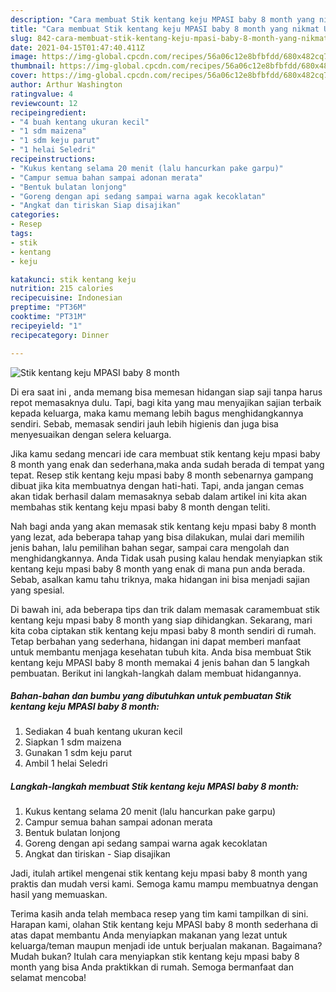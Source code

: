 ```yaml
---
description: "Cara membuat Stik kentang keju MPASI baby 8 month yang nikmat Untuk Jualan"
title: "Cara membuat Stik kentang keju MPASI baby 8 month yang nikmat Untuk Jualan"
slug: 842-cara-membuat-stik-kentang-keju-mpasi-baby-8-month-yang-nikmat-untuk-jualan
date: 2021-04-15T01:47:40.411Z
image: https://img-global.cpcdn.com/recipes/56a06c12e8bfbfdd/680x482cq70/stik-kentang-keju-mpasi-baby-8-month-foto-resep-utama.jpg
thumbnail: https://img-global.cpcdn.com/recipes/56a06c12e8bfbfdd/680x482cq70/stik-kentang-keju-mpasi-baby-8-month-foto-resep-utama.jpg
cover: https://img-global.cpcdn.com/recipes/56a06c12e8bfbfdd/680x482cq70/stik-kentang-keju-mpasi-baby-8-month-foto-resep-utama.jpg
author: Arthur Washington
ratingvalue: 4
reviewcount: 12
recipeingredient:
- "4 buah kentang ukuran kecil"
- "1 sdm maizena"
- "1 sdm keju parut"
- "1 helai Seledri"
recipeinstructions:
- "Kukus kentang selama 20 menit (lalu hancurkan pake garpu)"
- "Campur semua bahan sampai adonan merata"
- "Bentuk bulatan lonjong"
- "Goreng dengan api sedang sampai warna agak kecoklatan"
- "Angkat dan tiriskan Siap disajikan"
categories:
- Resep
tags:
- stik
- kentang
- keju

katakunci: stik kentang keju 
nutrition: 215 calories
recipecuisine: Indonesian
preptime: "PT36M"
cooktime: "PT31M"
recipeyield: "1"
recipecategory: Dinner

---
```



![Stik kentang keju MPASI baby 8 month](https://img-global.cpcdn.com/recipes/56a06c12e8bfbfdd/680x482cq70/stik-kentang-keju-mpasi-baby-8-month-foto-resep-utama.jpg)

Di era  saat ini , anda memang bisa memesan hidangan siap saji tanpa harus repot memasaknya dulu. Tapi, bagi kita yang mau menyajikan sajian terbaik kepada keluarga, maka kamu memang lebih bagus menghidangkannya sendiri. Sebab, memasak sendiri jauh lebih higienis dan juga bisa menyesuaikan dengan selera keluarga.

Jika kamu sedang mencari ide cara membuat stik kentang keju mpasi baby 8 month yang enak dan sederhana,maka anda sudah berada di tempat yang tepat. Resep stik kentang keju mpasi baby 8 month  sebenarnya gampang dibuat jika kita membuatnya dengan hati-hati. Tapi, anda jangan cemas akan tidak berhasil dalam memasaknya 
sebab dalam artikel ini kita akan membahas stik kentang keju mpasi baby 8 month dengan teliti.  



Nah bagi anda yang akan memasak stik kentang keju mpasi baby 8 month yang lezat, ada beberapa tahap yang bisa dilakukan, mulai dari memilih jenis bahan, lalu pemilihan bahan segar, sampai cara mengolah dan menghidangkannya. Anda Tidak usah pusing kalau hendak menyiapkan stik kentang keju mpasi baby 8 month yang enak di mana pun anda berada. Sebab, asalkan kamu  tahu triknya, maka hidangan ini bisa menjadi sajian yang spesial.

Di bawah ini, ada beberapa tips dan trik dalam memasak caramembuat stik kentang keju mpasi baby 8 month yang siap dihidangkan. Sekarang, mari kita coba ciptakan stik kentang keju mpasi baby 8 month sendiri di rumah. Tetap berbahan yang sederhana, hidangan ini dapat memberi manfaat untuk membantu menjaga kesehatan tubuh kita. Anda bisa membuat Stik kentang keju MPASI baby 8 month memakai 4 jenis bahan dan 5 langkah pembuatan. Berikut ini langkah-langkah dalam membuat hidangannya.

<!--inarticleads1-->

##### Bahan-bahan dan bumbu yang dibutuhkan untuk pembuatan Stik kentang keju MPASI baby 8 month:

1. Sediakan 4 buah kentang ukuran kecil
1. Siapkan 1 sdm maizena
1. Gunakan 1 sdm keju parut
1. Ambil 1 helai Seledri




<!--inarticleads2-->

##### Langkah-langkah membuat Stik kentang keju MPASI baby 8 month:

1. Kukus kentang selama 20 menit (lalu hancurkan pake garpu)
1. Campur semua bahan sampai adonan merata
1. Bentuk bulatan lonjong
1. Goreng dengan api sedang sampai warna agak kecoklatan
1. Angkat dan tiriskan - Siap disajikan




Jadi, itulah artikel mengenai  stik kentang keju mpasi baby 8 month  yang praktis dan mudah versi kami. Semoga kamu mampu membuatnya dengan hasil yang memuaskan. 

Terima kasih anda telah membaca resep yang tim kami tampilkan di sini. Harapan kami, olahan  Stik kentang keju MPASI baby 8 month sederhana di atas dapat membantu Anda menyiapkan makanan yang lezat untuk keluarga/teman maupun menjadi ide untuk berjualan makanan. Bagaimana? Mudah bukan? Itulah cara menyiapkan stik kentang keju mpasi baby 8 month yang bisa Anda praktikkan di rumah. Semoga bermanfaat dan selamat mencoba!

